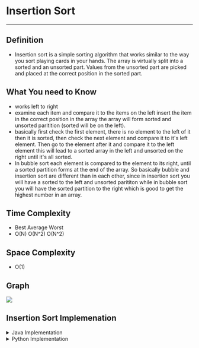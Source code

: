 # Insertion Sort
------

## Definition
- Insertion sort is a simple sorting algorithm that works similar to the way you sort playing cards in your hands. The array is virtually split into a sorted and an unsorted part. Values from the unsorted part are picked and placed at the correct position in the sorted part.

## What You need to Know

- works left to right
- examine each item and compare it to the items on the left
insert the item in the correct position in the array
the array will form sorted and unsorted paritition (sorted will be on the left).
- basically first check the first element, there is no element to the left of it then it is sorted, then check the next element and compare it to it's left element. Then go to the element after it and compare it to the left element this will lead to a sorted array in the left and unsorted on the right until it's all sorted.
- In bubble sort each element is compared to the element to its right, until a sorted partition forms at the end of the array. So basically bubble and insertion sort are different than in each other, since in insertion sort you will have a sorted to the left and unsorted parititon while in bubble sort you will have the sorted partition to the right which is good to get the highest number in an array.

## Time Complexity
- Best Average Worst
- O(N) O(N^2) O(N^2)
## Space Complexity
- O(1)

## Graph

![](https://media.geeksforgeeks.org/wp-content/uploads/insertionsort.png)

## Insertion Sort Implemenation

<details>
<summary>
Java Implementation
</summary>

```java
package tests;

//Java program for implementation of Insertion Sort 
class InsertionSort { 
	/*Function to sort array using insertion sort*/
	void sort(int arr[]) 
	{ 
		int n = arr.length; 
		for (int i = 1; i < n; ++i) { 
			int key = arr[i]; //11
			int j = i - 1; //0

			/* Move elements of arr[0..i-1], that are 
			greater than key, to one position ahead 
			of their current position */
			while (j >= 0 && arr[j] > key) { 
				arr[j + 1] = arr[j]; //12 at arr index 1
				j = j - 1; 
			} 
			arr[j + 1] = key; 
		} 
	} 

	/* A utility function to print array of size n*/
	static void printArray(int arr[]) 
	{ 
		int n = arr.length; 
		for (int i = 0; i < n; ++i) 
			System.out.print(arr[i] + " "); 

		System.out.println(); 
	} 

	// Driver method 
	public static void main(String args[]) 
	{ 
		int arr[] = { 12, 11, 13, 5, 6 }; 

		InsertionSort ob = new InsertionSort(); 
		ob.sort(arr); 

		printArray(arr); 
	} 
} /* This code is contributed by Rajat Mishra. */
//https://www.geeksforgeeks.org/insertion-sort/

```

</details>


<details>
<summary>
Python Implementation
</summary>

```python
def insertionSort(arr):
	n = len(arr) # Get the length of the array
	
	if n <= 1:
		return # If the array has 0 or 1 element, it is already sorted, so return

	for i in range(1, n): # Iterate over the array starting from the second element
		key = arr[i] # Store the current element as the key to be inserted in the right position
		j = i-1
		while j >= 0 and key < arr[j]: # Move elements greater than key one position ahead
			arr[j+1] = arr[j] # Shift elements to the right
			j -= 1
		arr[j+1] = key # Insert the key in the correct position

# Sorting the array [12, 11, 13, 5, 6] using insertionSort
arr = [12, 11, 13, 5, 6]
insertionSort(arr)
print(arr)
```
</details>